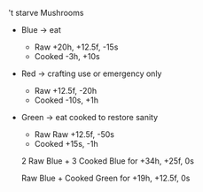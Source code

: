 't starve Mushrooms

- Blue → eat
   - Raw +20h, +12.5f, -15s
   - Cooked -3h, +10s
- Red → crafting use or emergency only
   - Raw +12.5f, -20h
   - Cooked -10s, +1h
- Green → eat cooked to restore sanity
   - Raw Raw +12.5f, -50s
   - Cooked +15s, -1h

   2 Raw Blue + 3 Cooked Blue for +34h, +25f, 0s

   Raw Blue + Cooked Green for +19h, +12.5f, 0s



